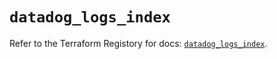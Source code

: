 # `datadog_logs_index`

Refer to the Terraform Registory for docs: [`datadog_logs_index`](https://registry.terraform.io/providers/datadog/datadog/3.29.0/docs/resources/logs_index).
